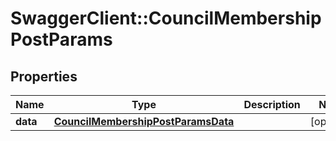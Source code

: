 # SwaggerClient::CouncilMembershipPostParams

## Properties
Name | Type | Description | Notes
------------ | ------------- | ------------- | -------------
**data** | [**CouncilMembershipPostParamsData**](CouncilMembershipPostParamsData.md) |  | [optional] 


